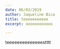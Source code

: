 ```yaml
---
date: 06/03/2019
author: Jaqueline Bica
title: teeeeeeeeeee
excerpt: oooooooooooo

---
```

teeeeeeeeeeeeeestttt